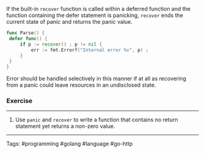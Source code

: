If the built-in `recover` function is called within a deferred function and the function containing the defer statement is panicking, `recover` ends the current state of panic and returns the panic value. 

```go
func Parse() {
 defer func() {
	 if p := recover() ; p != nil {
		 err := fmt.Errorf("Internal error %v", p) ; 
	 }
 }
}
```

Error should be handled selectively in this manner if at all as recovering from a panic could leave resources in an undisclosed state. 

### Exercise 
___
1) Use `panic` and `recover` to write a function that contains no return statement yet returns a non-zero value.
____
Tags: #programming #golang #language #go-http
